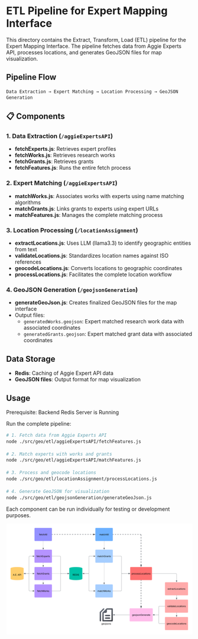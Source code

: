 # ETL Pipeline for Expert Mapping Interface

This directory contains the Extract, Transform, Load (ETL) pipeline for the Expert Mapping Interface. The pipeline fetches data from Aggie Experts API, processes locations, and generates GeoJSON files for map visualization.

## Pipeline Flow

```
Data Extraction → Expert Matching → Location Processing → GeoJSON Generation
```

## 📋 Components

### 1. Data Extraction (`/aggieExpertsAPI`)
- **fetchExperts.js**: Retrieves expert profiles 
- **fetchWorks.js**: Retrieves research works
- **fetchGrants.js**: Retrieves grants
- **fetchFeatures.js**: Runs the entire fetch process

### 2. Expert Matching (`/aggieExpertsAPI`)

- **matchWorks.js**: Associates works with experts using name matching algorithms
- **matchGrants.js**: Links grants to experts using expert URLs
- **matchFeatures.js**: Manages the complete matching process

### 3. Location Processing (`/locationAssignment`)

- **extractLocations.js**: Uses LLM (llama3.3) to identify geographic entities from text
- **validateLocations.js**: Standardizes location names against ISO references
- **geocodeLocations.js**: Converts locations to geographic coordinates
- **processLocations.js**: Facilitates the complete location workflow

### 4. GeoJSON Generation (`/geojsonGeneration`)

- **generateGeoJson.js**: Creates finalized GeoJSON files for the map interface
- Output files:
  - `generatedWorks.geojson`: Expert matched research work data with associated coordinates
  - `generatedGrants.geojson`: Expert matched grant data with associated coordinates

## Data Storage

- **Redis**: Caching of Aggie Expert API data
- **GeoJSON files**: Output format for map visualization

## Usage
Prerequisite: Backend Redis Server is Running

Run the complete pipeline:

```bash
# 1. Fetch data from Aggie Experts API
node ./src/geo/etl/aggieExpertsAPI/fetchFeatures.js

# 2. Match experts with works and grants
node ./src/geo/etl/aggieExpertsAPI/matchFeatures.js

# 3. Process and geocode locations
node ./src/geo/etl/locationAssignment/processLocations.js

# 4. Generate GeoJSON for visualization
node ./src/geo/etl/geojsonGeneration/generateGeoJson.js
```

Each component can be run individually for testing or development purposes.

![ETL Pipeline Diagram](../../assets/etl.png)
